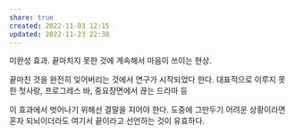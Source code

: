 ```yaml
---
share: true
created: 2022-11-03 12:15
updated: 2022-11-23 22:38
---
```



미완성 효과.
끝마치지 못한 것에 계속해서 마음이 쓰이는 현상.

끝마친 것을 완전히 잊어버리는 것에서
연구가 시작되었다 한다.
대표적으로 이루지 못한 첫사랑,
프로그레스 바,
중요장면에서 끊는 드라마 등

이 효과에서 벗어나기 위해선
결말을 지어야 한다.
도중에 그만두기 어려운 상황이라면
혼자 되뇌이더라도 여기서 끝이라고 선언하는 것이 유효하다.
